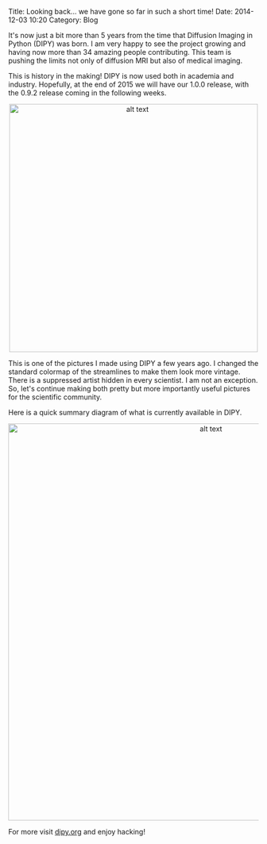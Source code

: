 Title: Looking back... we have gone so far in such a short time!
Date: 2014-12-03 10:20
Category: Blog
<!-- Tags: dMRI, DIPY -->

It's now just a bit more than 5 years from the time that Diffusion Imaging in Python (DIPY) was born. I am very happy to see the project growing and having now more than 34 amazing people contributing. This team is pushing the limits not only of diffusion MRI but also of medical imaging.

This is history in the making! DIPY is now used both in academia and industry. Hopefully, at the end of 2015 we will have our 1.0.0 release, with the 0.9.2 release coming in the following weeks.

<p align="center">
<a href="http://dipy.org">
<img src="../images/pretty_tracks.png" alt="alt text" title="Visualizing the brains connections (vintage style)" width="500px" align="center" />
</a>
</p>

This is one of the pictures I made using DIPY a few years ago. I changed the standard colormap of the streamlines to make them look more vintage. There is a suppressed artist hidden in every scientist. I am not an exception. So, let's continue making both pretty but more importantly 
useful pictures for the scientific community.

Here is a quick summary diagram of what is currently available in DIPY.

<p align="center">
<a href="http://dipy.org">
<img src="../images/dipy_poster.jpg" alt="alt text" title="Summary of tools" width="800px" align="center" />
</a>
</p>

For more visit [dipy.org](http://dipy.org) and enjoy hacking!



